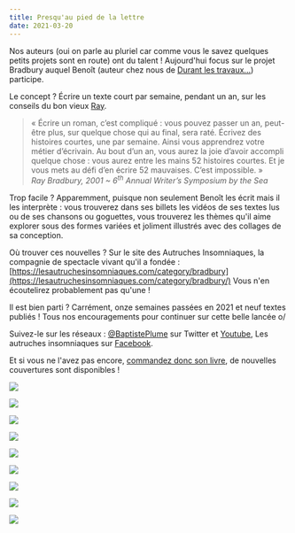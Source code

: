 ```yaml
---
title: Presqu'au pied de la lettre
date: 2021-03-20
---
```

Nos auteurs (oui on parle au pluriel car comme vous le savez quelques petits projets sont en route) ont du talent ! Aujourd'hui focus sur le projet Bradbury auquel Benoît (auteur chez nous de [Durant les travaux...](https://editionsdusamedi.fr/static6/9782956245506)) participe.

Le concept ? Écrire un texte court par semaine, pendant un an, sur les conseils du bon vieux [Ray](https://fr.m.wikipedia.org/wiki/Ray_Bradbury).

> « Écrire un roman, c’est compliqué : vous pouvez passer un an, peut-être plus, sur quelque chose qui au final, sera raté. Écrivez des histoires courtes, une par semaine. Ainsi vous apprendrez votre métier d’écrivain. Au bout d’un an, vous aurez la joie d’avoir accompli quelque chose : vous aurez entre les mains 52 histoires courtes. Et je vous mets au défi d’en écrire 52 mauvaises. C’est impossible. »<br>
<cite>Ray Bradbury, 2001 ~ 6<sup>th</sup> Annual Writer’s Symposium by the Sea</cite>

Trop facile ? Apparemment, puisque non seulement Benoît les écrit mais il les interprète : vous trouverez dans ses billets les vidéos de ses textes lus ou de ses chansons ou goguettes, vous trouverez les thèmes qu'il aime explorer sous des formes variées et joliment illustrés avec des collages de sa conception.

Où trouver ces nouvelles ? Sur le site des Autruches Insomniaques, la compagnie de spectacle vivant qu'il a fondée : [https://lesautruchesinsomniaques.com/category/bradbury](https://lesautruchesinsomniaques.com/category/bradbury/) Vous n'en écoutelirez probablement pas qu'une !

Il est bien parti ? Carrément, onze semaines passées en 2021 et neuf textes publiés ! Tous nos encouragements pour continuer sur cette belle lancée o/

Suivez-le sur les réseaux : [@BaptistePlume](https://twitter.com/BaptistePlume) sur Twitter et [Youtube](https://www.youtube.com/channel/UC30Zoz2sLoIM41kNwB-MXQg), Les autruches insomniaques sur [Facebook](https://www.facebook.com/Lesautruchesinsomniaques/posts/).

<div class="youtube"><object data="https://www.youtube.com/v/Fl-PFbG8hc8&amp;modestbranding=1" type="application/x-shockwave-flash" width="640" height="385" data-mce-fragment="1"><param name="movie" value="https://www.youtube.com/v/Fl-PFbG8hc8&amp;modestbranding=1" /><param name="wmode" value="transparent" /></object></div>

Et si vous ne l'avez pas encore, [commandez donc son livre](https://www.helloasso.com/associations/les-editions-du-samedi/paiements/durant-les-travaux-l-exposition-continue), de nouvelles couvertures sont disponibles !

<div class="galerie">

![](/_assets/uploads/images/catalogue/durantlestravaux/81_plati_hd.jpg)

![](/_assets/uploads/images/catalogue/durantlestravaux/82_plati_hd.jpg)

![](/_assets/uploads/images/catalogue/durantlestravaux/83_plati_hd.jpg)

![](/_assets/uploads/images/catalogue/durantlestravaux/84_plati_hd.jpg)

![](/_assets/uploads/images/catalogue/durantlestravaux/85_plati_hd.jpg)

![](/_assets/uploads/images/catalogue/durantlestravaux/86_plati_hd.jpg)

![](/_assets/uploads/images/catalogue/durantlestravaux/87_plati_hd.jpg)

![](/_assets/uploads/images/catalogue/durantlestravaux/88_plati_hd.jpg)

![](/_assets/uploads/images/catalogue/durantlestravaux/89_plati_hd.jpg)
</div>